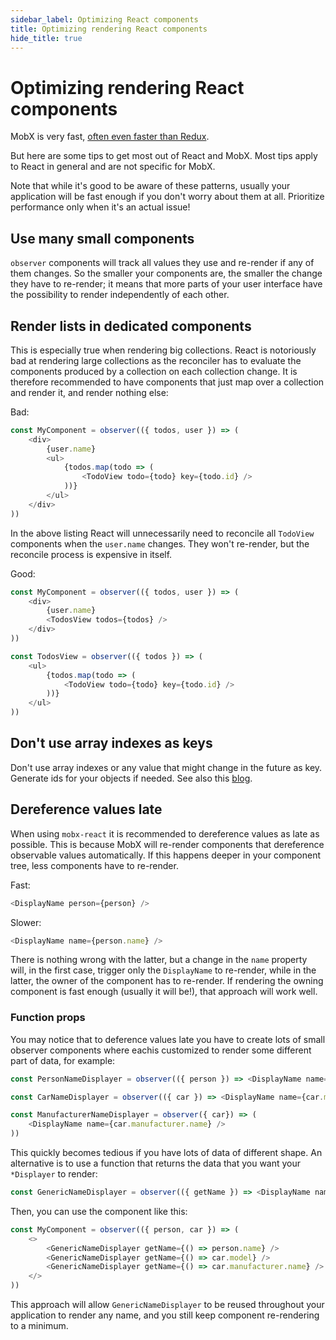 ```yaml
---
sidebar_label: Optimizing React components
title: Optimizing rendering React components
hide_title: true
---
```


# Optimizing rendering React components

MobX is very fast, [often even faster than Redux](https://twitter.com/mweststrate/status/718444275239882753).

But here are some tips to get most out of React and MobX. Most tips apply to React in general and are not specific for MobX.

Note that while it's good to be aware of these patterns, usually your application
will be fast enough if you don't worry about them at all. Prioritize performance only
when it's an actual issue!

## Use many small components

`observer` components will track all values they use and re-render if any of them changes.
So the smaller your components are, the smaller the change they have to re-render; it means that more parts of your user interface have the possibility to render independently of each other.

## Render lists in dedicated components

This is especially true when rendering big collections.
React is notoriously bad at rendering large collections as the reconciler has to evaluate the components produced by a collection on each collection change.
It is therefore recommended to have components that just map over a collection and render it, and render nothing else:

Bad:

```javascript
const MyComponent = observer(({ todos, user }) => (
    <div>
        {user.name}
        <ul>
            {todos.map(todo => (
                <TodoView todo={todo} key={todo.id} />
            ))}
        </ul>
    </div>
))
```

In the above listing React will unnecessarily need to reconcile all `TodoView` components when the `user.name` changes. They won't re-render, but the reconcile process is expensive in itself.

Good:

```javascript
const MyComponent = observer(({ todos, user }) => (
    <div>
        {user.name}
        <TodosView todos={todos} />
    </div>
))

const TodosView = observer(({ todos }) => (
    <ul>
        {todos.map(todo => (
            <TodoView todo={todo} key={todo.id} />
        ))}
    </ul>
))
```

## Don't use array indexes as keys

Don't use array indexes or any value that might change in the future as key. Generate ids for your objects if needed.
See also this [blog](https://medium.com/@robinpokorny/index-as-a-key-is-an-anti-pattern-e0349aece318).

## Dereference values late

When using `mobx-react` it is recommended to dereference values as late as possible.
This is because MobX will re-render components that dereference observable values automatically.
If this happens deeper in your component tree, less components have to re-render.

Fast:

```javascript
<DisplayName person={person} />
```

Slower:

```javascript
<DisplayName name={person.name} />
```

There is nothing wrong with the latter, but a change in the `name` property will, in the first case, trigger only the `DisplayName` to re-render, while in the latter, the owner of the component has to re-render. If rendering the owning component is fast enough (usually it will be!), that approach will work well.

### Function props

You may notice that to deference values late you have to create lots of small observer components where eachis customized to render some different part of data, for example:

```javascript
const PersonNameDisplayer = observer(({ person }) => <DisplayName name={person.name} />)

const CarNameDisplayer = observer(({ car }) => <DisplayName name={car.model} />)

const ManufacturerNameDisplayer = observer({ car}) => (
    <DisplayName name={car.manufacturer.name} />
))
```

This quickly becomes tedious if you have lots of data of different shape. An alternative is to use a function that returns the data that you want your `*Displayer` to render:

```javascript
const GenericNameDisplayer = observer(({ getName }) => <DisplayName name={getName()} />)
```

Then, you can use the component like this:

```javascript
const MyComponent = observer(({ person, car }) => (
    <>
        <GenericNameDisplayer getName={() => person.name} />
        <GenericNameDisplayer getName={() => car.model} />
        <GenericNameDisplayer getName={() => car.manufacturer.name} />
    </>
))
```

This approach will allow `GenericNameDisplayer` to be reused throughout your application to render any name, and you still keep component re-rendering
to a minimum.

